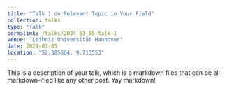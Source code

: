 ```yaml
---
title: "Talk 1 on Relevant Topic in Your Field"
collection: talks
type: "Talk"
permalink: /talks/2024-03-05-talk-1
venue: "Leibniz Universität Hannover"
date: 2024-03-05
location: "52.385864, 9.713553"
---
```


This is a description of your talk, which is a markdown files that can be all markdown-ified like any other post. Yay markdown!
